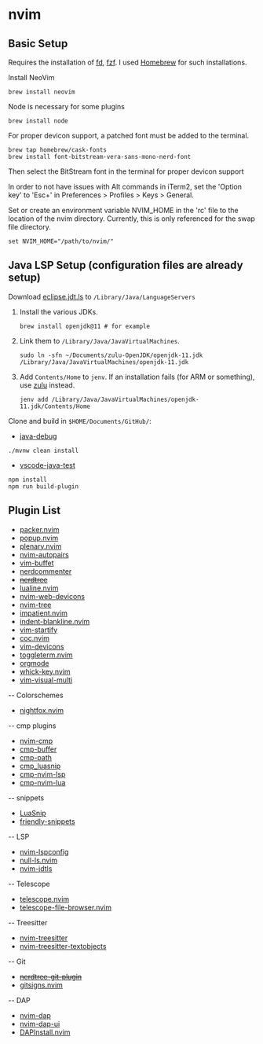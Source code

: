 # nvim

## Basic Setup
Requires the installation of [fd](https://github.com/sharkdp/fd), [fzf](https://github.com/junegunn/fzf). I used [Homebrew](https://brew.sh) for such installations.

Install NeoVim
```
brew install neovim
```

Node is necessary for some plugins
```
brew install node
```

For proper devicon support, a patched font must be added to the terminal.
```
brew tap homebrew/cask-fonts
brew install font-bitstream-vera-sans-mono-nerd-font
```
Then select the BitStream font in the terminal for proper devicon support

In order to not have issues with Alt commands in iTerm2, set the 'Option key' to 'Esc+' in
Preferences > Profiles > Keys > General.

Set or create an environment variable NVIM_HOME in the 'rc' file to the location of the nvim directory. Currently, this is only referenced for the swap file directory.
```
set NVIM_HOME="/path/to/nvim/"
```

## Java LSP Setup (configuration files are already setup)
Download [eclipse.jdt.ls](https://github.com/eclipse/eclipse.jdt.ls#installation) to `/Library/Java/LanguageServers`

1. Install the various JDKs.
	```
	brew install openjdk@11 # for example
	```
2. Link them to `/Library/Java/JavaVirtualMachines`.
	```
	sudo ln -sfn ~/Documents/zulu-OpenJDK/openjdk-11.jdk /Library/Java/JavaVirtualMachines/openjdk-11.jdk
	```
3. Add `Contents/Home` to `jenv`. If an installation fails (for ARM or something), use [zulu](https://www.azul.com/downloads/?version=java-8-lts&architecture=arm-64-bit&package=jdk) instead.
	```
	jenv add /Library/Java/JavaVirtualMachines/openjdk-11.jdk/Contents/Home
	```

Clone and build in `$HOME/Documents/GitHub/`:
* [java-debug](https://github.com/microsoft/java-debug)
```
./mvnw clean install
```
* [vscode-java-test](https://github.com/microsoft/vscode-java-test)
```
npm install
npm run build-plugin
```

## Plugin List
* [packer.nvim](https://github.com/wbthomason/packer.nvim)
* [popup.nvim](https://github.com/nvim-lua/popup.nvim)
* [plenary.nvim](https://github.com/nvim-lua/plenary.nvim)
* [nvim-autopairs](https://github.com/windwp/nvim-autopairs)
* [vim-buffet](https://github.com/bagrat/vim-buffet)
* [nerdcommenter](https://github.com/preservim/nerdcommenter)
* ~~[nerdtree](https://github.com/preservim/nerdtree)~~
* [lualine.nvim](https://github.com/nvim-lualine/lualine.nvim)
* [nvim-web-devicons](https://github.com/kyazdani42/nvim-web-devicons)
* [nvim-tree](https://github.com/kyazdani42/nvim-tree.lua)
* [impatient.nvim](https://github.com/lewis6991/impatient.nvim)
* [indent-blankline.nvim](https://github.com/lukas-reineke/indent-blankline.nvim)
* [vim-startify](https://github.com/mhinz/vim-startify)
* [coc.nvim](https://github.com/neoclide/coc.nvim)
* [vim-devicons](https://github.com/ryanoasis/vim-devicons)
* [toggleterm.nvim](https://github.com/akinsho/toggleterm.nvim)
* [orgmode](https://github.com/nvim-orgmode/orgmode)
* [whick-key.nvim](https://github.com/folke/which-key.nvim)
* [vim-visual-multi](https://github.com/mg979/vim-visual-multi)
 
-- Colorschemes
* [nightfox.nvim](https://github.com/EdenEast/nightfox.nvim)

-- cmp plugins
* [nvim-cmp](https://github.com/hrsh7th/nvim-cmp)
* [cmp-buffer](https://github.com/hrsh7th/cmp-buffer)
* [cmp-path](https://github.com/hrsh7th/cmp-path)
* [cmp_luasnip](https://github.com/saadparwaiz1/cmp_luasnip)
* [cmp-nvim-lsp](https://github.com/hrsh7th/cmp-nvim-lsp)
* [cmp-nvim-lua](https://github.com/hrsh7th/cmp-nvim-lua)

-- snippets
* [LuaSnip](https://github.com/L3MON4D3/LuaSnip)
* [friendly-snippets](https://github.com/rafamadriz/friendly-snippets)

-- LSP
* [nvim-lspconfig](https://github.com/neovim/nvim-lspconfig)
* [null-ls.nvim](https://github.com/jose-elias-alvarez/null-ls.nvim)
* [nvim-jdtls](https://github.com/mfussenegger/nvim-jdtls)

-- Telescope
* [telescope.nvim](https://github.com/nvim-telescope/telescope.nvim)
* [telescope-file-browser.nvim](https://github.com/nvim-telescope/telescope-file-browser.nvim)

-- Treesitter
* [nvim-treesitter](https://github.com/nvim-treesitter/nvim-treesitter)
* [nvim-treesitter-textobjects](https://github.com/nvim-treesitter/nvim-treesitter-textobjects)

-- Git
* ~~[nerdtree-git-plugin](https://github.com/Xuyuanp/nerdtree-git-plugin)~~
* [gitsigns.nvim](https://github.com/lewis6991/gitsigns.nvim)

-- DAP
* [nvim-dap](https://github.com/mfussenegger/nvim-dap)
* [nvim-dap-ui](https://github.com/rcarriga/nvim-dap-ui)
* [DAPInstall.nvim](https://github.com/ravenxrz/DAPInstall.nvim)

